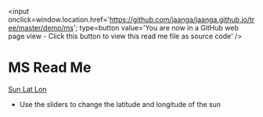 <span style=display:none; >[You are now in a GitHub source code view - click this link to view this read me file as a web page]( http://jaanga.github.io/demo/ms/ "View file as a web page." ) </span>
<input onclick=window.location.href='https://github.com/jaanga/jaanga.github.io/tree/master/demo/ms'; type=button  value='You are now in a GitHub web page view - Click this button to view this read me file as source code' />

MS Read Me
===

[Sun Lat Lon]( ./sun-lat-lon/index.html )

* Use the sliders to change the latitude and longitude of the sun
